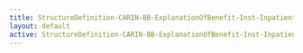 ```yaml
---
title: StructureDefinition-CARIN-BB-ExplanationOfBenefit-Inst-Inpatient-Acute-intro
layout: default
active: StructureDefinition-CARIN-BB-ExplanationOfBenefit-Inst-Inpatient-Acute-intro
---
```


